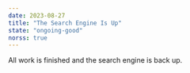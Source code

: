 ```yaml
---
date: 2023-08-27
title: "The Search Engine Is Up"
state: "ongoing-good"
norss: true
---
```


All work is finished and the search engine is back up.
